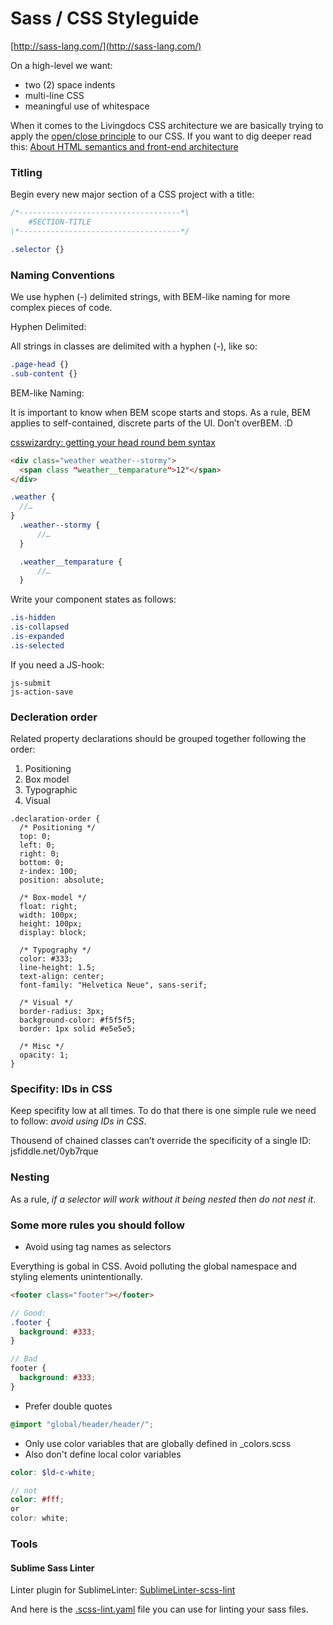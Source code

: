 # Sass / CSS Styleguide

[http://sass-lang.com/](http://sass-lang.com/)

On a high-level we want:

- two (2) space indents
- multi-line CSS
- meaningful use of whitespace

When it comes to the Livingdocs CSS architecture we are basically trying to apply the [open/close principle](http://csswizardry.com/2012/06/the-open-closed-principle-applied-to-css/) to our CSS. If you want to dig deeper read this: [About HTML semantics and front-end architecture](http://nicolasgallagher.com/about-html-semantics-front-end-architecture/)


### Titling

Begin every new major section of a CSS project with a title:

```scss
/*------------------------------------*\
    #SECTION-TITLE
\*------------------------------------*/

.selector {}
```



### Naming Conventions

We use hyphen (-) delimited strings, with BEM-like naming for more complex pieces of code.

Hyphen Delimited:

All strings in classes are delimited with a hyphen (-), like so:

```scss
.page-head {}
.sub-content {}
```

BEM-like Naming:

It is important to know when BEM scope starts and stops. As a rule, BEM applies to self-contained, discrete parts of the UI. Don’t overBEM. :D

[csswizardry: getting your head round bem syntax](http://csswizardry.com/2013/01/mindbemding-getting-your-head-round-bem-syntax/)

```html
<div class="weather weather--stormy">
  <span class "weather__temparature">12°</span>
</div>
```

```scss
.weather {
  //…
}
  .weather--stormy {
      //…
  }

  .weather__temparature {
      //…
  }
```

Write your component states as follows:


```scss
.is-hidden
.is-collapsed
.is-expanded
.is-selected
```

If you need a JS-hook:

```
js-submit
js-action-save
```


### Decleration order

Related property declarations should be grouped together following the order:

1. Positioning
2. Box model
3. Typographic
4. Visual

```
.declaration-order {
  /* Positioning */
  top: 0;
  left: 0;
  right: 0;
  bottom: 0;
  z-index: 100;
  position: absolute;

  /* Box-model */
  float: right;
  width: 100px;
  height: 100px;
  display: block;

  /* Typography */
  color: #333;
  line-height: 1.5;
  text-align: center;
  font-family: "Helvetica Neue", sans-serif;

  /* Visual */
  border-radius: 3px;
  background-color: #f5f5f5;
  border: 1px solid #e5e5e5;

  /* Misc */
  opacity: 1;
}
```
### Specifity: IDs in CSS

Keep specifity low at all times. To do that there is one simple rule we need to follow: *avoid using IDs in CSS*.

Thousend of chained classes can’t override the specificity of a single ID: jsfiddle.net/0yb7rque

### Nesting

As a rule, *if a selector will work without it being nested then do not nest it*. 

### Some more rules you should follow

- Avoid using tag names as selectors

Everything is gobal in CSS. Avoid polluting the global namespace and styling elements unintentionally.

```html
<footer class="footer"></footer>
```

```scss
// Good:
.footer {
  background: #333;
}

// Bad
footer {
  background: #333;
}
```


- Prefer double quotes

```scss
@import "global/header/header/";
```


- Only use color variables that are globally defined in _colors.scss
- Also don't define local color variables

```scss
color: $ld-c-white;

// not
color: #fff;
or 
color: white;
```


### Tools

#### Sublime Sass Linter

Linter plugin for SublimeLinter:
[SublimeLinter-scss-lint](https://github.com/attenzione/SublimeLinter-scss-lint)

And here is the [.scss-lint.yaml](https://gist.github.com/peyerluk/e342b843f906baa840c0) file you can use for linting your sass files.
